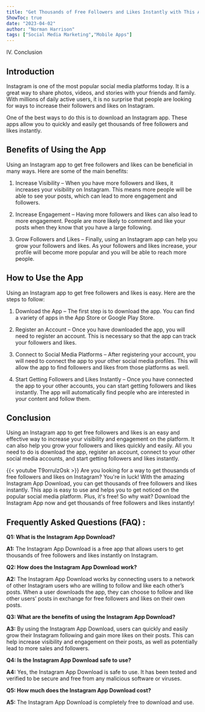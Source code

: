 ```yaml
---
title: "Get Thousands of Free Followers and Likes Instantly with This Amazing Instagram App Download!"
ShowToc: true 
date: "2023-04-02"
author: "Norman Harrison" 
tags: ["Social Media Marketing","Mobile Apps"]
---
```

IV. Conclusion

## Introduction

Instagram is one of the most popular social media platforms today. It is a great way to share photos, videos, and stories with your friends and family. With millions of daily active users, it is no surprise that people are looking for ways to increase their followers and likes on Instagram.

One of the best ways to do this is to download an Instagram app. These apps allow you to quickly and easily get thousands of free followers and likes instantly.

## Benefits of Using the App

Using an Instagram app to get free followers and likes can be beneficial in many ways. Here are some of the main benefits:

1. Increase Visibility – When you have more followers and likes, it increases your visibility on Instagram. This means more people will be able to see your posts, which can lead to more engagement and followers.

2. Increase Engagement – Having more followers and likes can also lead to more engagement. People are more likely to comment and like your posts when they know that you have a large following.

3. Grow Followers and Likes – Finally, using an Instagram app can help you grow your followers and likes. As your followers and likes increase, your profile will become more popular and you will be able to reach more people.

## How to Use the App

Using an Instagram app to get free followers and likes is easy. Here are the steps to follow:

1. Download the App – The first step is to download the app. You can find a variety of apps in the App Store or Google Play Store.

2. Register an Account – Once you have downloaded the app, you will need to register an account. This is necessary so that the app can track your followers and likes.

3. Connect to Social Media Platforms – After registering your account, you will need to connect the app to your other social media profiles. This will allow the app to find followers and likes from those platforms as well.

4. Start Getting Followers and Likes Instantly – Once you have connected the app to your other accounts, you can start getting followers and likes instantly. The app will automatically find people who are interested in your content and follow them.

## Conclusion

Using an Instagram app to get free followers and likes is an easy and effective way to increase your visibility and engagement on the platform. It can also help you grow your followers and likes quickly and easily. All you need to do is download the app, register an account, connect to your other social media accounts, and start getting followers and likes instantly.

{{< youtube T9orruIzOsk >}} 
Are you looking for a way to get thousands of free followers and likes on Instagram? You're in luck! With the amazing Instagram App Download, you can get thousands of free followers and likes instantly. This app is easy to use and helps you to get noticed on the popular social media platform. Plus, it's free! So why wait? Download the Instagram App now and get thousands of free followers and likes instantly!

## Frequently Asked Questions (FAQ) :
**Q1: What is the Instagram App Download?**

**A1:** The Instagram App Download is a free app that allows users to get thousands of free followers and likes instantly on Instagram. 

**Q2: How does the Instagram App Download work?**

**A2:** The Instagram App Download works by connecting users to a network of other Instagram users who are willing to follow and like each other’s posts. When a user downloads the app, they can choose to follow and like other users’ posts in exchange for free followers and likes on their own posts. 

**Q3: What are the benefits of using the Instagram App Download?**

**A3:** By using the Instagram App Download, users can quickly and easily grow their Instagram following and gain more likes on their posts. This can help increase visibility and engagement on their posts, as well as potentially lead to more sales and followers. 

**Q4: Is the Instagram App Download safe to use?**

**A4:** Yes, the Instagram App Download is safe to use. It has been tested and verified to be secure and free from any malicious software or viruses. 

**Q5: How much does the Instagram App Download cost?**

**A5:** The Instagram App Download is completely free to download and use.


